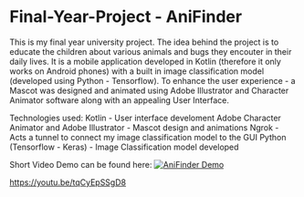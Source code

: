 # Final-Year-Project - AniFinder
This is my final year university project. The idea behind the project is to educate the children about various animals and bugs they encouter in their daily lives. It is a mobile application developed in Kotlin (therefore it only works on Android phones) with a built in image classification model (developed using Python - Tensorflow).
To enhance the user experience - a Mascot was designed and animated using Adobe Illustrator and Character Animator software along with an appealing User Interface.

Technologies used:
Kotlin - User interface develoment
Adobe Character Animator and Adobe Illustrator - Mascot design and animations
Ngrok - Acts a tunnel to connect my image classification model to the GUI
Python (Tensorflow - Keras) - Image Classification model developed

Short Video Demo can be found here:
[![AniFinder Demo](https://img.youtube.com/vi/tqCyEpSSgD8/0.jpg)](https://www.youtube.com/watch?v=tqCyEpSSgD8)


https://youtu.be/tqCyEpSSgD8


